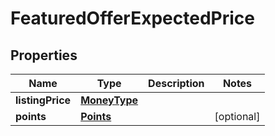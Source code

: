 # FeaturedOfferExpectedPrice

## Properties
Name | Type | Description | Notes
------------ | ------------- | ------------- | -------------
**listingPrice** | [**MoneyType**](MoneyType.md) |  | 
**points** | [**Points**](Points.md) |  |  [optional]
